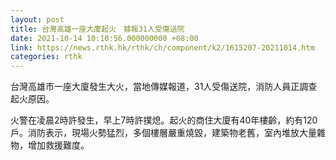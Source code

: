 ```yaml
---
layout: post
title: 台灣高雄一座大廈起火　據報31人受傷送院
date: 2021-10-14 10:10:56.000000000 +08:00
link: https://news.rthk.hk/rthk/ch/component/k2/1615207-20211014.htm
categories: rthk
---
```


台灣高雄市一座大廈發生大火，當地傳媒報道，31人受傷送院，消防人員正調查起火原因。

火警在凌晨2時許發生，早上7時許撲熄。起火的商住大廈有40年樓齡，約有120戶。消防表示，現場火勢猛烈，多個樓層嚴重燒毀，建築物老舊，室內堆放大量雜物，增加救援難度。
